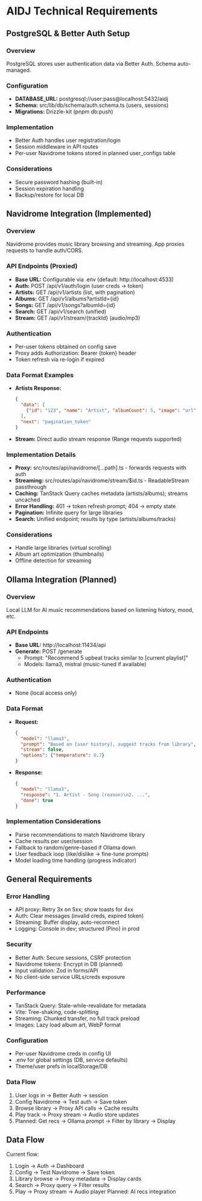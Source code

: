 # AIDJ Technical Requirements

## PostgreSQL & Better Auth Setup

### Overview
PostgreSQL stores user authentication data via Better Auth. Schema auto-managed.

### Configuration
- **DATABASE_URL:** postgresql://user:pass@localhost:5432/aidj
- **Schema:** src/lib/db/schema/auth.schema.ts (users, sessions)
- **Migrations:** Drizzle-kit (pnpm db:push)

### Implementation
- Better Auth handles user registration/login
- Session middleware in API routes
- Per-user Navidrome tokens stored in planned user_configs table

### Considerations
- Secure password hashing (built-in)
- Session expiration handling
- Backup/restore for local DB

## Navidrome Integration (Implemented)

### Overview
Navidrome provides music library browsing and streaming. App proxies requests to handle auth/CORS.

### API Endpoints (Proxied)
- **Base URL:** Configurable via .env (default: http://localhost:4533)
- **Auth:** POST /api/v1/auth/login (user creds -> token)
- **Artists:** GET /api/v1/artists (list, with pagination)
- **Albums:** GET /api/v1/albums?artistId={id}
- **Songs:** GET /api/v1/songs?albumId={id}
- **Search:** GET /api/v1/search (unified)
- **Stream:** GET /api/v1/stream/{trackId} (audio/mp3)

### Authentication
- Per-user tokens obtained on config save
- Proxy adds Authorization: Bearer {token} header
- Token refresh via re-login if expired

### Data Format Examples
- **Artists Response:**
  ```json
  {
    "data": [
      {"id": "123", "name": "Artist", "albumCount": 5, "image": "url"}
    ],
    "next": "pagination_token"
  }
  ```
- **Stream:** Direct audio stream response (Range requests supported)

### Implementation Details
- **Proxy:** src/routes/api/navidrome/[...path].ts - forwards requests with auth
- **Streaming:** src/routes/api/navidrome/stream/$id.ts - ReadableStream passthrough
- **Caching:** TanStack Query caches metadata (artists/albums); streams uncached
- **Error Handling:** 401 -> token refresh prompt; 404 -> empty state
- **Pagination:** Infinite query for large libraries
- **Search:** Unified endpoint; results by type (artists/albums/tracks)

### Considerations
- Handle large libraries (virtual scrolling)
- Album art optimization (thumbnails)
- Offline detection for streaming

## Ollama Integration (Planned)

### Overview
Local LLM for AI music recommendations based on listening history, mood, etc.

### API Endpoints
- **Base URL:** http://localhost:11434/api
- **Generate:** POST /generate
  - Prompt: "Recommend 5 upbeat tracks similar to [current playlist]"
  - Models: llama3, mistral (music-tuned if available)

### Authentication
- None (local access only)

### Data Format
- **Request:**
  ```json
  {
    "model": "llama3",
    "prompt": "Based on [user history], suggest tracks from library",
    "stream": false,
    "options": {"temperature": 0.7}
  }
  ```
- **Response:**
  ```json
  {
    "model": "llama3",
    "response": "1. Artist - Song (reason)\n2. ...",
    "done": true
  }
  ```

### Implementation Considerations
- Parse recommendations to match Navidrome library
- Cache results per user/session
- Fallback to random/genre-based if Ollama down
- User feedback loop (like/dislike -> fine-tune prompts)
- Model loading time handling (progress indicator)

## General Requirements

### Error Handling
- API proxy: Retry 3x on 5xx; show toasts for 4xx
- Auth: Clear messages (invalid creds, expired token)
- Streaming: Buffer display, auto-reconnect
- Logging: Console in dev; structured (Pino) in prod

### Security
- Better Auth: Secure sessions, CSRF protection
- Navidrome tokens: Encrypt in DB (planned)
- Input validation: Zod in forms/API
- No client-side service URLs/creds exposure

### Performance
- TanStack Query: Stale-while-revalidate for metadata
- Vite: Tree-shaking, code-splitting
- Streaming: Chunked transfer, no full track preload
- Images: Lazy load album art, WebP format

### Configuration
- Per-user Navidrome creds in config UI
- .env for global settings (DB, service defaults)
- Theme/user prefs in localStorage/DB

### Data Flow
1. User logs in -> Better Auth -> session
2. Config Navidrome -> Test auth -> Save token
3. Browse library -> Proxy API calls -> Cache results
4. Play track -> Proxy stream -> Audio store updates
5. Planned: Get recs -> Ollama prompt -> Filter by library -> Display

## Data Flow

Current flow:
1. Login -> Auth -> Dashboard
2. Config -> Test Navidrome -> Save token
3. Library browse -> Proxy metadata -> Display cards
4. Search -> Proxy query -> Filter results
5. Play -> Proxy stream -> Audio player
Planned: AI recs integration